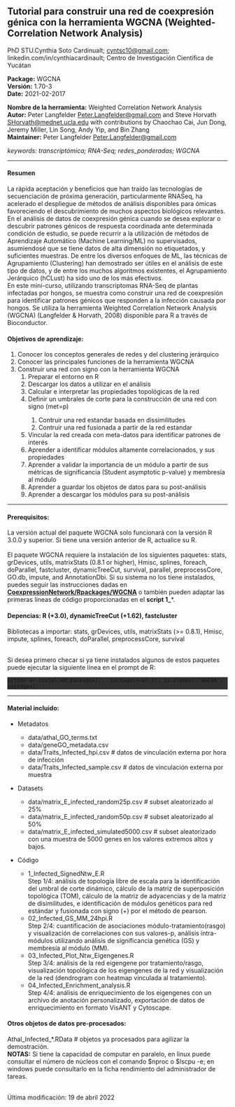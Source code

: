 ## Tutorial para construir una red de coexpresión génica con la herramienta WGCNA (Weighted-Correlation Network Analysis)
PhD STU.Cynthia Soto Cardinualt; cyntsc10@gmail.com; linkedin.com/in/cynthiacardinault; Centro de Investigación Científica de Yucátan

**Package:** WGCNA <br>
**Versión:** 1.70-3 <br>
**Date:** 2021-02-2017 <br>

**Nombre de la herramienta:** Weighted Correlation Network Analysis <br>
**Autor:** Peter Langfelder <Peter.Langfelder@gmail.com> and Steve Horvath <SHorvath@mednet.ucla.edu> with contributions by Chaochao Cai, Jun Dong, Jeremy Miller, Lin Song, Andy Yip, and Bin Zhang <br>
**Maintainer:** Peter Langfelder <Peter.Langfelder@gmail.com> <br>

*keywords: transcriptómica; RNA-Seq; redes_ponderadas; WGCNA* <br>

<hr/>

#### Resumen
La rápida aceptación y beneficios que han traído las tecnologías de secuenciación de próxima generación, particularmente RNASeq, ha acelerado el despliegue de métodos de análisis disponibles para ómicas favoreciendo el descubrimiento de muchos aspectos biológicos relevantes. <br> 
En el análisis de datos de coexpresión génica cuando se desea explorar o descubrir patrones génicos de respuesta coordinada ante determinada condición de estudio, se puede recurrir a la utilización de métodos de Aprendizaje Automático (Machine Learning/ML) no supervisados, asumiendosé que se tiene datos de alta dimensión no etiquetados, y suficientes muestras. De entre los diversos enfoques de ML, las técnicas de Agrupamiento (Clustering) han demostrado ser útiles en el análisis de este tipo de datos, y de entre los muchos algoritmos existentes, el Agrupamiento Jerárquico (hCLust) ha sido uno de los más efectivos. <br> 
En este mini-curso, utilizando transcriptomas RNA-Seq de plantas infectadas por hongos, se muestra como construir una red de coexpresión para identificar patrones génicos que responden a la  infección causada por hongos. Se utiliza la herramienta Weighted Correlation Network Analysis (WGCNA) (Langfelder & Horvath, 2008) disponible para R a través de Bioconductor.<br>

#### Objetivos de aprendizaje:
<ol>
  <li>Conocer los conceptos generales de redes y del clustering jerárquico</li>
  <li>Conocer las principales funciones de la herramienta WGCNA</li>
  <li>Construir una red con signo con la herramienta WGCNA
    <ol>
      <li>Preparar el entorno en R</li>
      <li>Descargar los datos a utilizar en el análisis</li>
      <li>Calcular e interpretar las propiedades topológicas de la red</li>
      <li>Definir un umbrales de corte para la construcción de una red con signo (met=p)</li>
        <ol>
          <li>Contruir una red estandar basada en dissimilitudes</li>
          <li>Contruir una red fusionada a partir de la red estandar</li>
        </ol>
      <li>Vincular la red creada con meta-datos para identificar patrones de interés</li>
      <li>Aprender a identificar módulos altamente correlacionados, y sus propiedades</li>
      <li>Aprender a validar la importancia de un módulo a partir de sus métricas de significancia (Student asymptotic p-value) y membresía al módulo</li>
      <li>Aprender a guardar los objetos de datos para su post-análisis</li>
      <li>Aprender a descargar los módulos para su post-análisis</li>
    </ol>
  </li>
</ol> 

<hr/>

#### Prerequisitos:
La versión actual del paquete WGCNA solo funcionará con la versión R 3.0.0 y superior. Si tiene una versión anterior de R, actualice su R. <br><br>
El paquete WGCNA requiere la instalación de los siguientes paquetes: stats, grDevices, utils, matrixStats (0.8.1 or higher), Hmisc, splines, foreach, doParallel, fastcluster, dynamicTreeCut, survival, parallel, preprocessCore, GO.db, impute, and AnnotationDbi. Si su sistema no los tiene instalados, puedes seguir las instrucciones dadas en **[CoexpressionNetwork/Rpackages/WGCNA](https://horvath.genetics.ucla.edu/html/CoexpressionNetwork/Rpackages/WGCNA/)** o también pueden adaptar las primeras líneas de código proporcionadas en el **script 1_***. <br>

#### Depencias: R (+3.0), dynamicTreeCut (+1.62), fastcluster <br>
Bibliotecas a importar: stats, grDevices, utils, matrixStats (>= 0.8.1), Hmisc, impute, splines, foreach, doParallel, preprocessCore, survival <br><br>

Si desea primero checar si ya tiene instalados algunos de estos paquetes puede ejecutar la siguiente línea en el prompt de R: <br>

<div style="background-color: rgb(50, 50, 50);">

``python
a<-installed.packages(); 
packages<-a[,1];
is.element("WGCNA", packages);  
``

</div>    
    
    
<hr/>

#### Material incluido:
<ul>
  <li>Metadatos</li>
    <ul>
      <li>data/athal_GO_terms.txt </li>
      <li>data/geneGO_metadata.csv </li>
      <li>data/Traits_Infected_hpi.csv       # datos de vinculación externa por hora de infección </li>
      <li>data/Traits_Infected_sample.csv    # datos de vinculación externa por muestra </li>
    </ul>
  </li>
</ul>                        

<ul>
  <li>Datasets</li>
    <ul>
      <li>data/matrix_E_infected_random25p.csv       # subset aleatorizado al 25% </li>
      <li>data/matrix_E_infected_random50p.csv       # subset aleatorizado al 50% </li>
      <li>data/matrix_E_infected_simulated5000.csv   # subset aleatorizado con una muestra de 5000 genes en los valores extremos altos y bajos. </li>
    </ul>
  </li>
</ul>            

<ul>
  <li>Código</li>
    <ul>
      <li>1_Infected_SignedNtw_E.R <br>
      Step 1/4: análisis de topología libre de escala para la identificación del umbral de corte dinámico, cálculo de la matriz de superposición topológica (TOM), cálculo de la matriz de adyacencias y de la matriz de disimilitudes, e identificación de módulos genéticos para red estándar y fusionada con signo (+) por el método de pearson.
      </li>
      <li>02_Infected_GS_MM_24hpi.R <br>
      Step 2/4: cuantificación de asociaciones módulo-tratamiento(rasgo) y visualización de correlaciones con sus valores-p, análisis intra-módulos utilizando análisis de significancia genética (GS) y membresía al módulo (MM). 
      </li>
      <li>03_Infected_Plot_Ntw_Eigengenes.R <br>
      Step 3/4: análisis de la red eigengene por tratamiento/rasgo, visualización topológica de los eigengenes de la red y visualización de la red (dendrogram con heatmap vinculada al tratamiento).
      </li>
      <li>04_Infected_Enrichment_analysis.R <br>
      Step 4/4: análisis de enriquecimiento de los eigengenes con un archivo de anotación personalizado, exportación de datos de enriquecimiento en formato VisANT y Cytoscape.
      </li>
    </ul>
  </li>
</ul>            

#### Otros objetos de datos pre-procesados:
Athal_Infected_*.RData           # objetos ya procesados para agilizar la demostración. <br> 
**NOTAS:**
Si tiene la capacidad de computar en paralelo, en linux puede consultar el número de núcleos con el comando $nproc o $lscpu -e; en windows puede consultarlo en la ficha rendimiento del administrador de tareas. <br> <br> 

Última modificación: 19 de abril 2022
